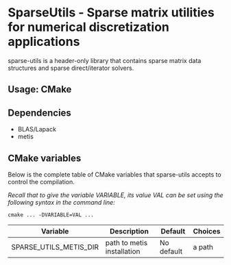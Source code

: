 # SparseUtils - Sparse matrix utilities for numerical discretization applications

sparse-utils is a header-only library that contains sparse matrix data
structures and sparse direct/iterator solvers.

## Usage: CMake


## Dependencies
- BLAS/Lapack
- metis

## CMake variables

Below is the complete table of CMake variables that sparse-utils accepts to
control the compilation.

_Recall that to give the variable VARIABLE, its value VAL can be set using the
following syntax in the command line:_
```
cmake ... -DVARIABLE=VAL ...
```

| Variable | Description | Default | Choices |
|----------|-------------|---------|---------|
|SPARSE_UTILS_METIS_DIR|path to metis installation| No default |a path|
